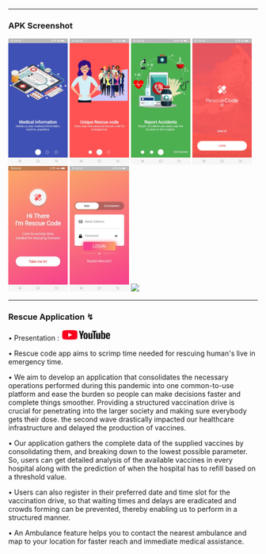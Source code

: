 
 
<hr>

<h3> APK Screenshot </h3>
<div>
<img src="ImagesReadme/1.jpeg" width="120"> <img src="ImagesReadme/2.jpeg" width="120">
<img src="ImagesReadme/3.jpeg" width="120"> <img src="ImagesReadme/4.jpeg" width="120">
<img src="ImagesReadme/5.jpeg" width="120"> <img src="ImagesReadme/6.jpeg" width="120">
 <img src="ImagesReadme/7.jpeg" width="120">
 </div>
<hr>

<h3> Rescue Application ↯</h3>
<div>
 <p>• Presentation : <a href="https://www.youtube.com/channel/UCPghypjzxDj_gSj0yYX9lbw/"><img src="youtubee.jpg" width="100"> </a> </p>
<p>
• Rescue code app aims to scrimp time needed for rescuing human's live in emergency time.</p> 

<p>• We aim to develop an application that consolidates the necessary operations performed during this  pandemic into one common-to-use platform and ease the burden so people can make decisions faster and  complete things smoother. Providing a structured vaccination drive is crucial for penetrating into the larger society and making sure everybody gets their dose. the second wave drastically impacted our healthcare infrastructure and delayed the production of vaccines. </p>

<p>• Our application gathers the complete data of the supplied vaccines by consolidating them, and breaking down to the lowest possible parameter. So, users can get detailed analysis of the available vaccines in every hospital along with the prediction of when the hospital has to refill based on a threshold value.</p>

<p>• Users can also register in their preferred date and time slot for the vaccination drive, so that waiting times and delays are eradicated and crowds forming can be prevented, thereby enabling us to perform in a structured manner. </p>

<p>• An Ambulance feature helps you to contact the nearest ambulance and map to your location for faster reach and immediate medical assistance.
</p>
 </div>






 
